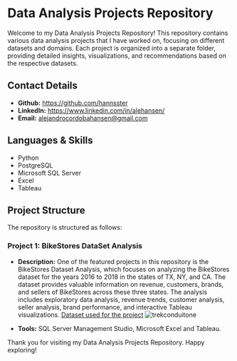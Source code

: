 # Data Analysis Projects Repository
Welcome to my Data Analysis Projects Repository! This repository contains various data analysis projects that I have worked on, focusing on different datasets and domains. Each project is organized into a separate folder, providing detailed insights, visualizations, and recommendations based on the respective datasets.

## Contact Details
- **Github:** https://github.com/hannsster
- **LinkedIn:** https://www.linkedin.com/in/alehansen/
- **Email:** alejandrocordobahansen@gmail.com
## Languages & Skills
- Python
- PostgreSQL
- Microsoft SQL Server
- Excel
- Tableau

## Project Structure
The repository is structured as follows:

### Project 1: BikeStores DataSet Analysis

- **Description:** One of the featured projects in this repository is the BikeStores Dataset Analysis, which focuses on analyzing the BikeStores dataset for the years 2016 to 2018 in the states of TX, NY, and CA. The dataset provides valuable information on revenue, customers, brands, and sellers of BikeStores across these three states. The analysis includes exploratory data analysis, revenue trends, customer analysis, seller analysis, brand performance, and interactive Tableau visualizations.
[Dataset used for the project](https://www.sqlservertutorial.net/load-sample-database/) ![trekconduitone](https://github.com/hannsster/PortfolioProjects/assets/138026180/eda9d9ed-4579-49fc-b1cd-d4ed4bf6d177)

- **Tools:** SQL Server Management Studio, Microsoft Excel and Tableau.


Thank you for visiting my Data Analysis Projects Repository. Happy exploring!

